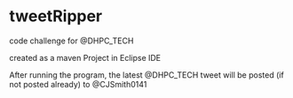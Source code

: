 # tweetRipper
code challenge for @DHPC_TECH

created as a maven Project in Eclipse IDE

After running the program, the latest @DHPC_TECH tweet will be posted (if not posted already) to @CJSmith0141
